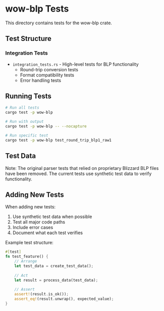 # wow-blp Tests

This directory contains tests for the wow-blp crate.

## Test Structure

### Integration Tests

- `integration_tests.rs` - High-level tests for BLP functionality
  - Round-trip conversion tests
  - Format compatibility tests
  - Error handling tests

## Running Tests

```bash
# Run all tests
cargo test -p wow-blp

# Run with output
cargo test -p wow-blp -- --nocapture

# Run specific test
cargo test -p wow-blp test_round_trip_blp1_raw1
```

## Test Data

Note: The original parser tests that relied on proprietary Blizzard BLP files have been removed. The current tests use synthetic test data to verify functionality.

## Adding New Tests

When adding new tests:

1. Use synthetic test data when possible
2. Test all major code paths
3. Include error cases
4. Document what each test verifies

Example test structure:

```rust
#[test]
fn test_feature() {
    // Arrange
    let test_data = create_test_data();
    
    // Act
    let result = process_data(test_data);
    
    // Assert
    assert!(result.is_ok());
    assert_eq!(result.unwrap(), expected_value);
}
```